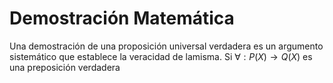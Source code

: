 # Demostración Matemática
Una demostración de una proposición universal verdadera es un argumento sistemático que establece la veracidad de lamisma.
Si $\forall:P(X)\rightarrow Q(X)$ es una preposición verdadera
